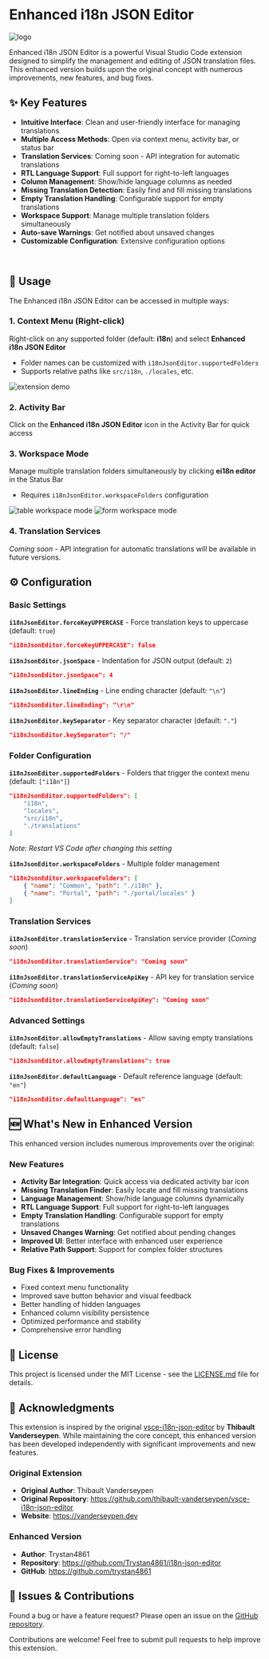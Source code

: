 # Enhanced i18n JSON Editor

![logo](media/images/ei18n_logo.png)

Enhanced i18n JSON Editor is a powerful Visual Studio Code extension designed to simplify the management and editing of JSON translation files. This enhanced version builds upon the original concept with numerous improvements, new features, and bug fixes.

## ✨ Key Features

- **Intuitive Interface**: Clean and user-friendly interface for managing translations
- **Multiple Access Methods**: Open via context menu, activity bar, or status bar
- **Translation Services**: Coming soon - API integration for automatic translations
- **RTL Language Support**: Full support for right-to-left languages
- **Column Management**: Show/hide language columns as needed
- **Missing Translation Detection**: Easily find and fill missing translations
- **Empty Translation Handling**: Configurable support for empty translations
- **Workspace Support**: Manage multiple translation folders simultaneously
- **Auto-save Warnings**: Get notified about unsaved changes
- **Customizable Configuration**: Extensive configuration options

<br>

## 🚀 Usage

The Enhanced i18n JSON Editor can be accessed in multiple ways:

### 1. Context Menu (Right-click)
Right-click on any supported folder (default: **i18n**) and select **Enhanced i18n JSON Editor**
- Folder names can be customized with `i18nJsonEditor.supportedFolders`
- Supports relative paths like `src/i18n`, `./locales`, etc.

![extension demo](media/images/demo.gif)

### 2. Activity Bar
Click on the **Enhanced i18n JSON Editor** icon in the Activity Bar for quick access

### 3. Workspace Mode
Manage multiple translation folders simultaneously by clicking **ei18n editor** in the Status Bar
- Requires `i18nJsonEditor.workspaceFolders` configuration

![table workspace mode](media/images/workspace_1.png)
![form workspace mode](media/images/workspace_2.png)

### 4. Translation Services
*Coming soon* - API integration for automatic translations will be available in future versions.

## ⚙️ Configuration

### Basic Settings

**`i18nJsonEditor.forceKeyUPPERCASE`** - Force translation keys to uppercase (default: `true`)
```json
"i18nJsonEditor.forceKeyUPPERCASE": false
```

**`i18nJsonEditor.jsonSpace`** - Indentation for JSON output (default: `2`)
```json
"i18nJsonEditor.jsonSpace": 4
```

**`i18nJsonEditor.lineEnding`** - Line ending character (default: `"\n"`)
```json
"i18nJsonEditor.lineEnding": "\r\n"
```

**`i18nJsonEditor.keySeparator`** - Key separator character (default: `"."`)
```json
"i18nJsonEditor.keySeparator": "/"
```

### Folder Configuration

**`i18nJsonEditor.supportedFolders`** - Folders that trigger the context menu (default: `["i18n"]`)
```json
"i18nJsonEditor.supportedFolders": [
    "i18n",
    "locales",
    "src/i18n",
    "./translations"
]
```
*Note: Restart VS Code after changing this setting*

**`i18nJsonEditor.workspaceFolders`** - Multiple folder management
```json
"i18nJsonEditor.workspaceFolders": [
    { "name": "Common", "path": "./i18n" },
    { "name": "Portal", "path": "./portal/locales" }
]
```

### Translation Services

**`i18nJsonEditor.translationService`** - Translation service provider (*Coming soon*)
```json
"i18nJsonEditor.translationService": "Coming soon"
```

**`i18nJsonEditor.translationServiceApiKey`** - API key for translation service (*Coming soon*)
```json
"i18nJsonEditor.translationServiceApiKey": "Coming soon"
```

### Advanced Settings

**`i18nJsonEditor.allowEmptyTranslations`** - Allow saving empty translations (default: `false`)
```json
"i18nJsonEditor.allowEmptyTranslations": true
```

**`i18nJsonEditor.defaultLanguage`** - Default reference language (default: `"en"`)
```json
"i18nJsonEditor.defaultLanguage": "es"
```

## 🆕 What's New in Enhanced Version

This enhanced version includes numerous improvements over the original:

### New Features
- **Activity Bar Integration**: Quick access via dedicated activity bar icon
- **Missing Translation Finder**: Easily locate and fill missing translations
- **Language Management**: Show/hide language columns dynamically
- **RTL Language Support**: Full support for right-to-left languages
- **Empty Translation Handling**: Configurable support for empty translations
- **Unsaved Changes Warning**: Get notified about pending changes
- **Improved UI**: Better interface with enhanced user experience
- **Relative Path Support**: Support for complex folder structures

### Bug Fixes & Improvements
- Fixed context menu functionality
- Improved save button behavior and visual feedback
- Better handling of hidden languages
- Enhanced column visibility persistence
- Optimized performance and stability
- Comprehensive error handling

## 📄 License

This project is licensed under the MIT License - see the [LICENSE.md](LICENSE.md) file for details.

## 🙏 Acknowledgments

This extension is inspired by the original [vsce-i18n-json-editor](https://github.com/thibault-vanderseypen/vsce-i18n-json-editor) by **Thibault Vanderseypen**. While maintaining the core concept, this enhanced version has been developed independently with significant improvements and new features.

### Original Extension
- **Original Author**: Thibault Vanderseypen
- **Original Repository**: https://github.com/thibault-vanderseypen/vsce-i18n-json-editor
- **Website**: https://vanderseypen.dev

### Enhanced Version
- **Author**: Trystan4861
- **Repository**: https://github.com/Trystan4861/i18n-json-editor
- **GitHub**: https://github.com/trystan4861

## 🐛 Issues & Contributions

Found a bug or have a feature request? Please open an issue on the [GitHub repository](https://github.com/Trystan4861/i18n-json-editor/issues).

Contributions are welcome! Feel free to submit pull requests to help improve this extension.
